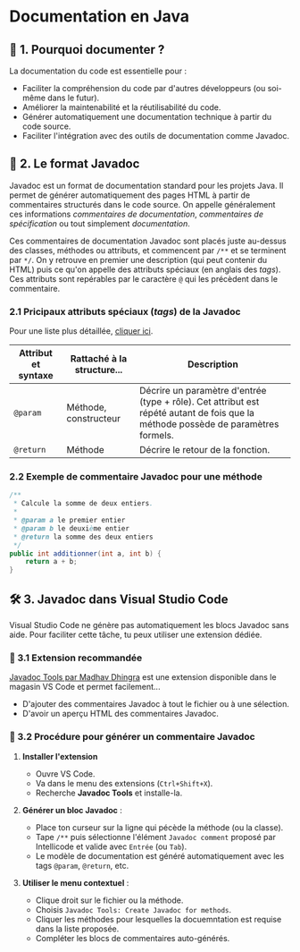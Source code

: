 # Documentation en Java

## 📌 1. Pourquoi documenter ?

La documentation du code est essentielle pour :

- Faciliter la compréhension du code par d'autres développeurs (ou soi-même dans le futur).
- Améliorer la maintenabilité et la réutilisabilité du code.
- Générer automatiquement une documentation technique à partir du code source.
- Faciliter l'intégration avec des outils de documentation comme Javadoc.

## 📄 2. Le format Javadoc

Javadoc est un format de documentation standard pour les projets Java. Il permet de générer automatiquement des pages HTML à partir de commentaires structurés dans le code source. On appelle généralement ces informations *commentaires de documentation*, *commentaires de spécification* ou tout simplement *documentation*.

Ces commentaires de documentation Javadoc sont placés juste au-dessus des classes, méthodes ou attributs, et commencent par `/**` et se terminent par `*/`. On y retrouve en premier une description (qui peut contenir du HTML) puis ce qu'on appelle des attributs spéciaux (en anglais des *tags*). Ces attributs sont repérables par le caractère `@` qui les précèdent dans le commentaire.

### 2.1 Pricipaux attributs spéciaux (*tags*) de la Javadoc

Pour une liste plus détaillée, [cliquer ici](https://fr.wikibooks.org/wiki/Programmation_Java/Tags_Javadoc#Exemple_3).

|Attribut et syntaxe|Rattaché à la structure...|Description|
|---|---|---|
|`@param`|Méthode, constructeur|Décrire un paramètre d'entrée (type + rôle). Cet attribut est répété autant de fois que la méthode possède de paramètres formels.|
|`@return`|Méthode|Décrire le retour de la fonction.|

### 2.2 Exemple de commentaire Javadoc pour une méthode

```java
/**
 * Calcule la somme de deux entiers.
 *
 * @param a le premier entier
 * @param b le deuxième entier
 * @return la somme des deux entiers
 */
public int additionner(int a, int b) {
    return a + b;
}
```

## 🛠️ 3. Javadoc dans Visual Studio Code

Visual Studio Code ne génère pas automatiquement les blocs Javadoc sans aide. Pour faciliter cette tâche, tu peux utiliser une extension dédiée.

### 🔌 3.1 Extension recommandée

[Javadoc Tools par Madhav Dhingra](https://marketplace.visualstudio.com/items?itemName=madhavd1.javadoc-tools) est une extension disponible dans le magasin VS Code et permet facilement...

- D'ajouter des commentaires Javadoc à tout le fichier ou à une sélection.
- D'avoir un aperçu HTML des commentaires Javadoc.

### 📝 3.2 Procédure pour générer un commentaire Javadoc

1. **Installer l'extension**
   - Ouvre VS Code.
   - Va dans le menu des extensions (`Ctrl+Shift+X`).
   - Recherche **Javadoc Tools** et installe-la.

2. **Générer un bloc Javadoc** :
   - Place ton curseur sur la ligne qui pécède la méthode (ou la classe).
   - Tape `/**` puis sélectionne l'élément `Javadoc comment` proposé par Intellicode et valide avec `Entrée` (ou `Tab`).
   - Le modèle de documentation est généré automatiquement avec les tags `@param`, `@return`, etc.

3. **Utiliser le menu contextuel** :
   - Clique droit sur le fichier ou la méthode.
   - Choisis `Javadoc Tools: Create Javadoc for methods`.
   - Cliquer les méthodes pour lesquelles la docuemntation est requise dans la liste proposée.
   - Compléter les blocs de commentaires auto-générés.
